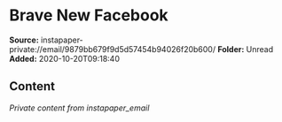 # Brave New Facebook

**Source:** instapaper-private://email/9879bb679f9d5d57454b94026f20b600/
**Folder:** Unread
**Added:** 2020-10-20T09:18:40




## Content
*Private content from instapaper_email*
